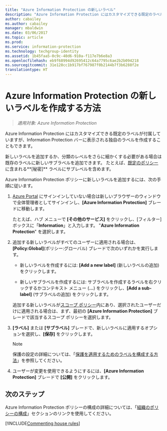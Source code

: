 ```yaml
---
title: "Azure Information Protection の新しいラベル"
description: "Azure Information Protection にはカスタマイズできる既定のラベルが付属していますが、Information Protection バーに表示される独自のラベルを作成することもできます。"
author: cabailey
ms.author: cabailey
manager: mbaldwin
ms.date: 03/06/2017
ms.topic: article
ms.prod: 
ms.service: information-protection
ms.technology: techgroup-identity
ms.assetid: 1b45faa5-0c9c-40d6-910a-f117e7b6e8a3
ms.openlocfilehash: eb9f68994d92695412c64a7795c6ae2b2b094218
ms.sourcegitcommit: 31e128cc1b917bf767987f0b2144b7f3b6288f2e
translationtype: HT
---
```

# <a name="how-to-create-a-new-label-for-azure-information-protection"></a>Azure Information Protection の新しいラベルを作成する方法

>*適用対象: Azure Information Protection*

Azure Information Protection にはカスタマイズできる既定のラベルが付属していますが、Information Protection バーに表示される独自のラベルを作成することもできます。

新しいラベルを追加するか、分類のレベルをさらに細かくする必要がある場合は既存のラベルに新しいサブラベルを追加できます。 たとえば、[既定のポリシー](configure-policy-default.md)に含まれる**[秘密]** ラベルにサブレベルを含めます。

Azure Information Protection ポリシーに新しいラベルを追加するには、次の手順に従います。

1. [Azure Portal](https://portal.azure.com) にサインインしていない場合は新しいブラウザーのウィンドウで全体管理者としてサインインし、**[Azure Information Protection]** ブレードに移動します。 
    
    たとえば、ハブ メニューで **[その他のサービス]** をクリックし、[フィルター] ボックスに「**Information**」と入力します。 "**Azure Information Protection**" を選択します。

2. 追加する新しいラベルがすべてのユーザーに適用される場合は、**[Policy:Global]**(ポリシー:グローバル) ブレードで次のいずれかを実行します。 

    - 新しいラベルを作成するには: **[Add a new label]** (新しいラベルの追加) をクリックします。

    - 新しいサブラベルを作成するには: サブラベルを作成するラベルを右クリックするかコンテキスト メニュー (**...**) をクリックし、**[Add a sub-label]** (サブラベルの追加) をクリックします。
    
     追加する新しいラベルが[スコープ ポリシー](configure-policy-scope.md)内にあり、選択されたユーザーだけに適用される場合は、まず、最初の **[Azure Information Protection]** ブレードで該当するスコープ ポリシーを選択します。

3. **[ラベル]** または **[サブラベル]** ブレードで、新しいラベルに適用するオプションを選択し、**[保存]** をクリックします。

    > [!NOTE]
    >保護の設定の詳細については、「[保護を適用するためのラベルを構成する方法](configure-policy-protection.md)」を参照してください。

4. ユーザーが変更を使用できるようにするには、**[Azure Information Protection]** ブレードで **[公開]** をクリックします。

## <a name="next-steps"></a>次のステップ

Azure Information Protection ポリシーの構成の詳細については、「[組織のポリシーの構成](configure-policy.md#configuring-your-organizations-policy)」セクションのリンクを使用してください。  

[!INCLUDE[Commenting house rules](../includes/houserules.md)]

